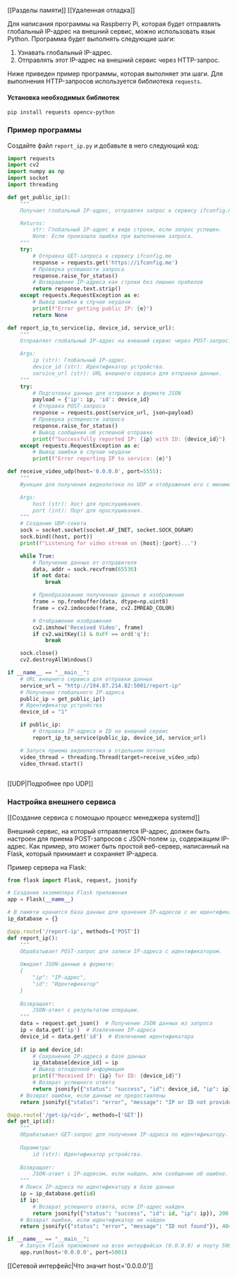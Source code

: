 [[Разделы памяти]]
[[Удаленная отладка]]

Для написания программы на Raspberry Pi, которая будет отправлять глобальный IP-адрес на внешний сервис, можно использовать язык Python. Программа будет выполнять следующие шаги:

1. Узнавать глобальный IP-адрес.
2. Отправлять этот IP-адрес на внешний сервис через HTTP-запрос.

Ниже приведен пример программы, которая выполняет эти шаги. Для выполнения HTTP-запросов используется библиотека `requests`.

#### Установка необходимых библиотек
```
pip install requests opencv-python
```

### Пример программы

Создайте файл `report_ip.py` и добавьте в него следующий код:

```python
import requests
import cv2
import numpy as np
import socket
import threading

def get_public_ip():
    """
    Получает глобальный IP-адрес, отправляя запрос к сервису ifconfig.me.

    Returns:
        str: Глобальный IP-адрес в виде строки, если запрос успешен.
        None: Если произошла ошибка при выполнении запроса.
    """
    try:
        # Отправка GET-запроса к сервису ifconfig.me
        response = requests.get('https://ifconfig.me')
        # Проверка успешности запроса 
        response.raise_for_status()
        # Возвращение IP-адреса как строки без лишних пробелов
        return response.text.strip()
    except requests.RequestException as e:
        # Вывод ошибки в случае неудачи
        print(f"Error getting public IP: {e}")
        return None

def report_ip_to_service(ip, device_id, service_url):
    """
    Отправляет глобальный IP-адрес на внешний сервис через POST-запрос.

    Args:
        ip (str): Глобальный IP-адрес.
        device_id (str): Идентификатор устройства.
        service_url (str): URL внешнего сервиса для отправки данных.
    """
    try:
        # Подготовка данных для отправки в формате JSON
        payload = {'ip': ip, 'id': device_id}
        # Отправка POST-запроса
        response = requests.post(service_url, json=payload)
        # Проверка успешности запроса
        response.raise_for_status()
        # Вывод сообщения об успешной отправке
        print(f"Successfully reported IP: {ip} with ID: {device_id}")
    except requests.RequestException as e:
        # Вывод ошибки в случае неудачи
        print(f"Error reporting IP to service: {e}")

def receive_video_udp(host='0.0.0.0', port=5555):
    """
    Функция для получения видеопотока по UDP и отображения его с минимальной задержкой.

    Args:
        host (str): Хост для прослушивания.
        port (int): Порт для прослушивания.
    """
    # Создание UDP-сокета
    sock = socket.socket(socket.AF_INET, socket.SOCK_DGRAM)
    sock.bind((host, port))
    print(f"Listening for video stream on {host}:{port}...")

    while True:
        # Получение данных от отправителя
        data, addr = sock.recvfrom(65536)
        if not data:
            break

        # Преобразование полученных данных в изображение
        frame = np.frombuffer(data, dtype=np.uint8)
        frame = cv2.imdecode(frame, cv2.IMREAD_COLOR)

        # Отображение изображения
        cv2.imshow('Received Video', frame)
        if cv2.waitKey(1) & 0xFF == ord('q'):
            break

    sock.close()
    cv2.destroyAllWindows()

if __name__ == "__main__":
    # URL внешнего сервиса для отправки данных
    service_url = "http://194.87.214.82:5001/report-ip"
    # Получение глобального IP-адреса
    public_ip = get_public_ip()
    # Идентификатор устройства
    device_id = "1"

    if public_ip:
        # Отправка IP-адреса и ID на внешний сервис
        report_ip_to_service(public_ip, device_id, service_url)

    # Запуск приема видеопотока в отдельном потоке
    video_thread = threading.Thread(target=receive_video_udp)
    video_thread.start()
  
```
[[UDP|Подробнее про UDP]]
### Настройка внешнего сервиса

[[Создание сервиса с помощью процесс менеджера systemd]]

Внешний сервис, на который отправляется IP-адрес, должен быть настроен для приема POST-запросов с JSON-полем `ip`, содержащим IP-адрес. Как пример, это может быть простой веб-сервер, написанный на Flask, который принимает и сохраняет IP-адреса.

Пример сервера на Flask:

```python
from flask import Flask, request, jsonify

# Создание экземпляра Flask приложения
app = Flask(__name__)

# В памяти хранится база данных для хранения IP-адресов с их идентификаторами
ip_database = {}

@app.route('/report-ip', methods=['POST'])
def report_ip():
    """
    Обрабатывает POST-запрос для записи IP-адреса с идентификатором.
    
    Ожидает JSON-данные в формате:
    {
        "ip": "IP-адрес",
        "id": "Идентификатор"
    }
    
    Возвращает:
        JSON-ответ с результатом операции.
    """
    data = request.get_json()  # Получение JSON данных из запроса
    ip = data.get('ip')  # Извлечение IP-адреса
    device_id = data.get('id')  # Извлечение идентификатора
    
    if ip and device_id:
	    # Сохранение IP-адреса в базе данных
        ip_database[device_id] = ip  
        # Вывод отладочной информации
        print(f"Received IP: {ip} for ID: {device_id}")
        # Возврат успешного ответа
        return jsonify({"status": "success", "id": device_id, "ip": ip}), 200  
    # Возврат ошибки, если данные не предоставлены
    return jsonify({"status": "error", "message": "IP or ID not provided"}), 400  

@app.route('/get-ip/<id>', methods=['GET'])
def get_ip(id):
    """
    Обрабатывает GET-запрос для получения IP-адреса по идентификатору.
    
    Параметры:
        id (str): Идентификатор устройства.
    
    Возвращает:
        JSON-ответ с IP-адресом, если найден, или сообщение об ошибке.
    """
    # Поиск IP-адреса по идентификатору в базе данных
    ip = ip_database.get(id)  
    if ip:
	    # Возврат успешного ответа, если IP-адрес найден
        return jsonify({"status": "success", "id": id, "ip": ip}), 200  
    # Возврат ошибки, если идентификатор не найден
    return jsonify({"status": "error", "message": "ID not found"}), 404  

if __name__ == "__main__":
    # Запуск Flask приложения на всех интерфейсах (0.0.0.0) и порту 5001
    app.run(host='0.0.0.0', port=5001)
```

[[Сетевой интерфейс|Что значит host='0.0.0.0']]

